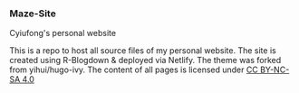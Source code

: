 ### Maze-Site
Cyiufong's personal website

This is a repo to host all source files of my personal website. The site is created using R-Blogdown & deployed via Netlify. The theme was forked from yihui/hugo-ivy. The content of all pages is licensed under [CC BY-NC-SA 4.0](http://creativecommons.org/licenses/by-nc-sa/4.0/)




